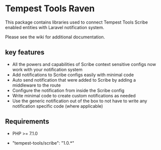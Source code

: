# Tempest Tools Raven

This package contains libraries used to connect Tempest Tools Scribe enabled entities with Laravel notification system.

Please see the wiki for additional documentation.

## key features

* All the powers and capabilities of Scribe context sensitive configs now work with your notification system
* Add notifications to Scribe configs easily with minimal code
* Auto send notification that were added to Scribe by adding a middleware to the route
* Configure the notification from inside the Scribe config
* Write minimal code to create custom notifications as needed
* Use the generic notification out of the box to not have to write any notification specific code (where applicable)

## Requirements

* PHP >= 7.1.0

* "tempest-tools/scribe": "1.0.*"